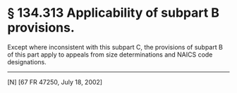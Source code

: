 # § 134.313   Applicability of subpart B provisions.

Except where inconsistent with this subpart C, the provisions of subpart B of this part apply to appeals from size determinations and NAICS code designations.



---

[N] [67 FR 47250, July 18, 2002]




